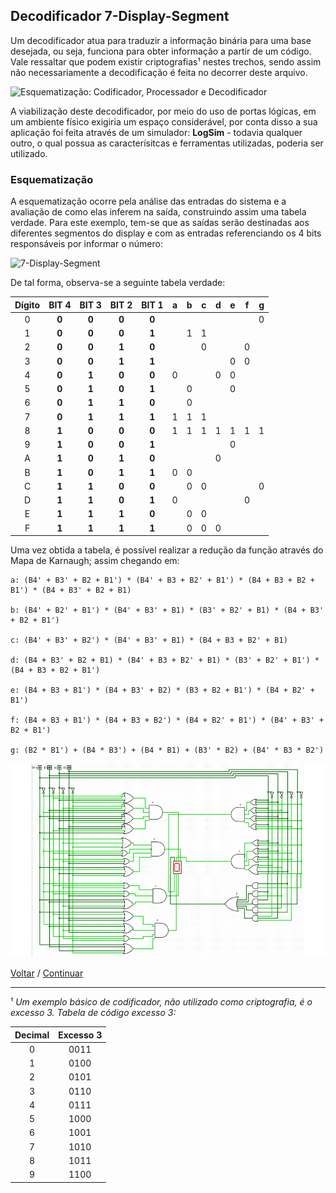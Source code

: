 ## **Decodificador 7-Display-Segment**

Um decodificador atua para traduzir a informação binária para uma base desejada, ou seja, funciona para obter informação a partir de um código. Vale ressaltar que podem existir criptografias¹ nestes trechos, sendo assim não necessariamente a decodificação é feita no decorrer deste arquivo.

<img src="https://wiki.sj.ifsc.edu.br/images/3/3b/Fig45_DIG222802.png" alt="Esquematização: Codificador, Processador e Decodificador">

A viabilização deste decodificador, por meio do uso de portas lógicas, em um ambiente físico exigiria um espaço considerável, por conta disso a sua aplicação foi feita através de um simulador: **LogSim** - todavia qualquer outro, o qual possua as caracterísitcas e ferramentas utilizadas, poderia ser utilizado.

### **Esquematização**

A esquematização ocorre pela análise das entradas do sistema e a avaliação de como elas inferem na saída, construindo assim uma tabela verdade. Para este exemplo, tem-se que as saídas serão destinadas aos diferentes segmentos do display e com as entradas referenciando os 4 bits responsáveis por informar o número:

<img src="https://upload.wikimedia.org/wikipedia/commons/thumb/0/02/7_segment_display_labeled.svg/1200px-7_segment_display_labeled.svg.png" alt="7-Display-Segment" width="320" height="350">

De tal forma, observa-se a seguinte tabela verdade:

|Dígito|BIT 4|BIT 3|BIT 2|BIT 1|a|b|c|d|e|f|g|
|:---:|:---:|:---:|:---:|:---:|:---:|:---:|:---:|:---:|:---:|:---:|:---:|
|0|**0**|**0**|**0**|**0**|||||||0|
|1|**0**|**0**|**0**|**1**||1|1|||||
|2|**0**|**0**|**1**|**0**|||0|||0||
|3|**0**|**0**|**1**|**1**|||||0|0||
|4|**0**|**1**|**0**|**0**|0|||0|0|||
|5|**0**|**1**|**0**|**1**||0|||0|||
|6|**0**|**1**|**1**|**0**||0||||||
|7|**0**|**1**|**1**|**1**|1|1|1|||||
|8|**1**|**0**|**0**|**0**|1|1|1|1|1|1|1|
|9|**1**|**0**|**0**|**1**|||||0|||
|A|**1**|**0**|**1**|**0**||||0||||
|B|**1**|**0**|**1**|**1**|0|0||||||
|C|**1**|**1**|**0**|**0**||0|0||||0|
|D|**1**|**1**|**0**|**1**|0|||||0||
|E|**1**|**1**|**1**|**0**||0|0|||||
|F|**1**|**1**|**1**|**1**||0|0|0||||

Uma vez obtida a tabela, é possível realizar a redução da função através do Mapa de Karnaugh; assim chegando em:

````
a: (B4' + B3' + B2 + B1') * (B4' + B3 + B2' + B1') * (B4 + B3 + B2 + B1') * (B4 + B3' + B2 + B1)

b: (B4' + B2' + B1') * (B4' + B3' + B1) * (B3' + B2' + B1) * (B4 + B3' + B2 + B1')

c: (B4' + B3' + B2') * (B4' + B3' + B1) * (B4 + B3 + B2' + B1)

d: (B4 + B3' + B2 + B1) * (B4' + B3 + B2' + B1) * (B3' + B2' + B1') * (B4 + B3 + B2 + B1')

e: (B4 + B3 + B1') * (B4 + B3' + B2) * (B3 + B2 + B1') * (B4 + B2' + B1')

f: (B4 + B3 + B1') * (B4 + B3 + B2') * (B4 + B2' + B1') * (B4' + B3' + B2 + B1')

g: (B2 * B1') + (B4 * B3') + (B4 * B1) + (B3' * B2) + (B4' * B3 * B2')

````

<img src="../img/7Segmentos.png" alt="7 Segmentos" width="600" height="310">

[Voltar](04-CircuitoSeq.md) / [Continuar](12-PartidaEAlarme.md)

---

¹ *Um exemplo básico de codificador, não utilizado como criptografia, é o excesso 3. Tabela de código excesso 3:*

|Decimal|Excesso 3|
|:---:|:---:|
|0|0011|
|1|0100|
|2|0101|
|3|0110|
|4|0111|
|5|1000|
|6|1001|
|7|1010|
|8|1011|
|9|1100|